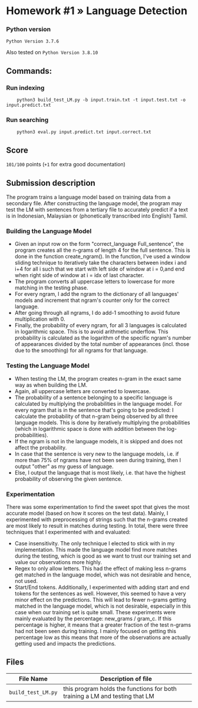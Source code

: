 # Homework #1 » Language Detection

### Python version
`Python Version 3.7.6`

Also tested on `Python Version 3.8.10`

## Commands:

### Run indexing
```
    python3 build_test_LM.py -b input.train.txt -t input.test.txt -o input.predict.txt
```

### Run searching
```
    python3 eval.py input.predict.txt input.correct.txt
```

## Score
`101/100` points (`+1` for extra good documentation)

## Submission description
The program trains a language model based on training data from a secondary file. After constructing the language model, the program may test the LM with sentences from a tertiary file to accurately predict if a text is in Indonesian, Malaysian or (phonetically transcribed into English) Tamil.

### Building the Language Model
* Given an input row on the form "correct_language Full_sentence", the program creates all the n-grams of length 4 for the full sentence. This is done in the function create_ngram(). In the function, I've used a window sliding technique to iteratively take the characters between index i and i+4 for all i such that we start with left side of window at i = 0,and end when right side of window at i = idx of last character.
* The program converts all uppercase letters to lowercase for more matching in the testing phase.
* For every ngram, I add the ngram to the dictionary of all languages' models and increment that ngram's counter only
for the correct language.
* After going through all ngrams, I do add-1 smoothing to avoid future multiplication with 0.
* Finally, the probability of every ngram, for all 3 languages is calculated in logarithmic space. This is to avoid
arithmetic underflow. This probability is calculated as the logarithm of the specific ngram's number of appearances
divided by the total number of appearances (incl. those due to the smoothing) for all ngrams for that language.

### Testing the Language Model
* When testing the LM, the program creates n-gram in the exact same way as when building the LM.
* Again, all uppercase letters are converted to lowercase.
* The probability of a sentence belonging to a specific language is calculated by multiplying the probabilities in the
language model. For every ngram that is in the sentence that's going to be predicted: I calculate the probability of
that n-gram being observed by all three language models. This is done by iteratively multiplying the probabilities
(which in logarithmic space is done with addition between the log-probabilities).
* If the ngram is not in the language models, it is skipped and does not affect the probability.
* In case that the sentence is very new to the language models, i.e. if more than 75% of ngrams have not been seen
during training, then I output "other" as my guess of language.
* Else, I output the language that is most likely, i.e. that have the highest probability of observing the given
sentence.

### Experimentation
There was some experimentation to find the sweet spot that gives the most accurate model (based on how it scores on the
test data). Mainly, I experimented with preprocessing of strings such that the n-grams created are most likely to result
in matches during testing. In total, there were three techniques that I experimented with and evaluated:
* Case insensitivity. The only technique I elected to stick with in my implementation. This made the language model find
more matches during the testing, which is good as we want to trust our training set and value our observations more
highly.
* Regex to only allow letters. This had the effect of making less n-grams get matched in the language model, which was
not desirable and hence, not used.
* Start/End tokens. Additionally, I experimented with adding start and end tokens for the sentences as well. However,
this seemed to have a very minor effect on the predictions. This will lead to fewer n-grams getting matched in the
language model, which is not desirable, especially in this case when our training set is quite small.
These experiments were mainly evaluated by the percentage: new_grams / gram_c. If this percentage is higher, it means
that a greater fraction of the test n-grams had not been seen during training. I mainly focused on getting this
percentage low as this means that more of the observations are actually getting used and impacts the predictions.


## Files
| File Name             | Description of file |
| -----------           | ----------- |
| `build_test_LM.py`	            | this program holds the functions for both training a LM and testing that LM |
